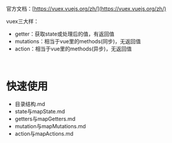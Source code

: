官方文档：[https://vuex.vuejs.org/zh/](https://vuex.vuejs.org/zh/)

vuex三大样：
- getter：获取state或处理后的值，有返回值
- mutations：相当于vue里的methods(同步)，无返回值
- action：相当于vue里的methods(异步)，无返回值


<br>

# 快速使用

- 目录结构.md
- state与mapState.md
- getters与mapGetters.md
- mutation与mapMutations.md
- action与mapActions.md
